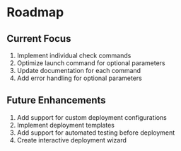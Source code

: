 # Roadmap

## Current Focus
1. Implement individual check commands
2. Optimize launch command for optional parameters
3. Update documentation for each command
4. Add error handling for optional parameters

## Future Enhancements
1. Add support for custom deployment configurations
2. Implement deployment templates
3. Add support for automated testing before deployment
4. Create interactive deployment wizard
